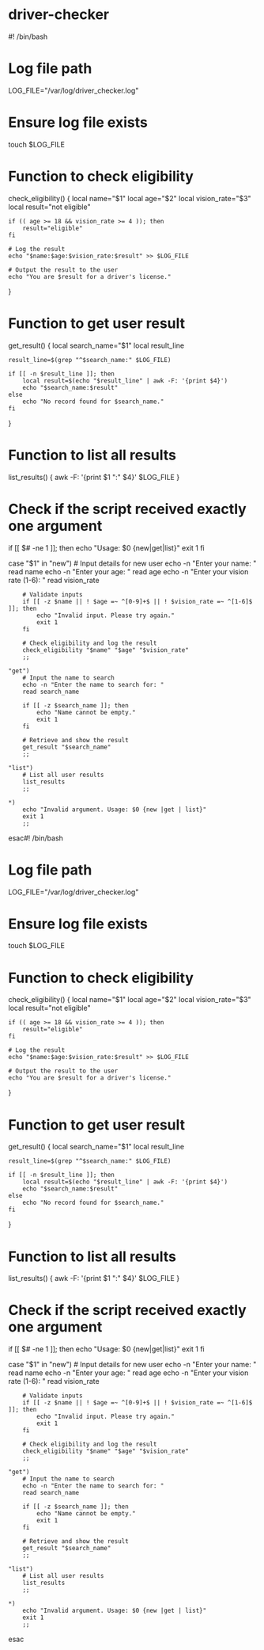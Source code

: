 # driver-checker
#! /bin/bash 

# Log file path
LOG_FILE="/var/log/driver_checker.log"

# Ensure log file exists
touch $LOG_FILE

# Function to check eligibility
check_eligibility() {
    local name="$1"
    local age="$2"
    local vision_rate="$3"
    local result="not eligible"

    if (( age >= 18 && vision_rate >= 4 )); then
        result="eligible"
    fi

    # Log the result
    echo "$name:$age:$vision_rate:$result" >> $LOG_FILE

    # Output the result to the user
    echo "You are $result for a driver's license."
}

# Function to get user result
get_result() {
    local search_name="$1"
    local result_line

    result_line=$(grep "^$search_name:" $LOG_FILE)

    if [[ -n $result_line ]]; then
        local result=$(echo "$result_line" | awk -F: '{print $4}')
        echo "$search_name:$result"
    else
        echo "No record found for $search_name."
    fi
}

# Function to list all results
list_results() {
    awk -F: '{print $1 ":" $4}' $LOG_FILE
}

# Check if the script received exactly one argument
if [[ $# -ne 1 ]]; then
    echo "Usage: $0 {new|get|list}"
    exit 1
fi

case "$1" in
    "new")
        # Input details for new user
        echo -n "Enter your name: "
        read name
        echo -n "Enter your age: "
        read age
        echo -n "Enter your vision rate (1-6): "
        read vision_rate

        # Validate inputs
        if [[ -z $name || ! $age =~ ^[0-9]+$ || ! $vision_rate =~ ^[1-6]$ ]]; then
            echo "Invalid input. Please try again."
            exit 1
        fi

        # Check eligibility and log the result
        check_eligibility "$name" "$age" "$vision_rate"
        ;;

    "get")
        # Input the name to search
        echo -n "Enter the name to search for: "
        read search_name

        if [[ -z $search_name ]]; then
            echo "Name cannot be empty."
            exit 1
        fi

        # Retrieve and show the result
        get_result "$search_name"
        ;;

    "list")
        # List all user results
        list_results
        ;;

    *)
        echo "Invalid argument. Usage: $0 {new |get | list}"
        exit 1
        ;;
esac#! /bin/bash 

# Log file path
LOG_FILE="/var/log/driver_checker.log"

# Ensure log file exists
touch $LOG_FILE

# Function to check eligibility
check_eligibility() {
    local name="$1"
    local age="$2"
    local vision_rate="$3"
    local result="not eligible"

    if (( age >= 18 && vision_rate >= 4 )); then
        result="eligible"
    fi

    # Log the result
    echo "$name:$age:$vision_rate:$result" >> $LOG_FILE

    # Output the result to the user
    echo "You are $result for a driver's license."
}

# Function to get user result
get_result() {
    local search_name="$1"
    local result_line

    result_line=$(grep "^$search_name:" $LOG_FILE)

    if [[ -n $result_line ]]; then
        local result=$(echo "$result_line" | awk -F: '{print $4}')
        echo "$search_name:$result"
    else
        echo "No record found for $search_name."
    fi
}

# Function to list all results
list_results() {
    awk -F: '{print $1 ":" $4}' $LOG_FILE
}

# Check if the script received exactly one argument
if [[ $# -ne 1 ]]; then
    echo "Usage: $0 {new|get|list}"
    exit 1
fi

case "$1" in
    "new")
        # Input details for new user
        echo -n "Enter your name: "
        read name
        echo -n "Enter your age: "
        read age
        echo -n "Enter your vision rate (1-6): "
        read vision_rate

        # Validate inputs
        if [[ -z $name || ! $age =~ ^[0-9]+$ || ! $vision_rate =~ ^[1-6]$ ]]; then
            echo "Invalid input. Please try again."
            exit 1
        fi

        # Check eligibility and log the result
        check_eligibility "$name" "$age" "$vision_rate"
        ;;

    "get")
        # Input the name to search
        echo -n "Enter the name to search for: "
        read search_name

        if [[ -z $search_name ]]; then
            echo "Name cannot be empty."
            exit 1
        fi

        # Retrieve and show the result
        get_result "$search_name"
        ;;

    "list")
        # List all user results
        list_results
        ;;

    *)
        echo "Invalid argument. Usage: $0 {new |get | list}"
        exit 1
        ;;
esac
